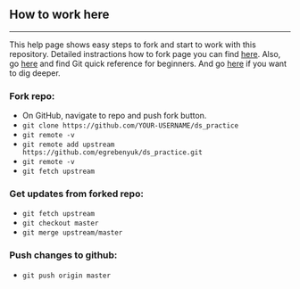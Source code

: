 ## How to work here

---

This help page shows easy steps to fork and start to work with this repository. Detailed instractions how to fork page you can find <a href="https://help.github.com/articles/fork-a-repo/">here</a>. Also, go <a href="https://github.com/jojo1317/Git-quick-reference-for-beginners">here</a> and find Git quick reference for beginners. And go <a href="https://guides.github.com/">here</a> if you want to dig deeper. 


### Fork repo:
<ul>
  <li>On GitHub, navigate to repo and push fork button.</li>
  <li><code>git clone https://github.com/YOUR-USERNAME/ds_practice</code></li>
  <li><code>git remote -v</code></li>
  <li><code>git remote add upstream https://github.com/egrebenyuk/ds_practice.git</code></li>
  <li><code>git remote -v</code></li>
  <li><code>git fetch upstream</code></li>
</ul>


### Get updates from forked repo:
<ul>
  <li><code>git fetch upstream</code></li>
  <li><code>git checkout master</code></li>
  <li><code>git merge upstream/master</code></li>
</ul>  


### Push changes to github:
<ul>
  <li><code>git push origin master</code></li>
</ul>
